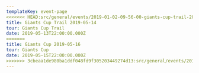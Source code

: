 ```yaml
---
templateKey: event-page
<<<<<<< HEAD:src/general/events/2019-01-02-09-56-00-giants-cup-trail-2019-05-14.md
title: Giants Cup Trail 2019-05-14
tour: Giants Cup Trail
date: 2019-05-13T22:00:00.000Z
=======
title: Giants Cup 2019-05-16
tour: Giants Cup
date: 2019-05-15T22:00:00.000Z
>>>>>>> 3cbeaa1de980ba1ddf048fd9f305203449274d13:src/general/events/2019-01-02-09-56-00-giants-cup-2019-05-14.md
---
```

